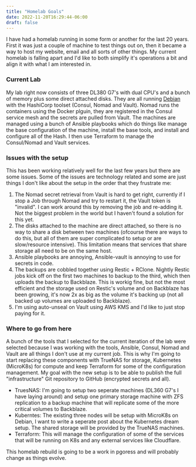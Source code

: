 ```yaml
---
title: "Homelab Goals"
date: 2022-11-20T16:29:44-06:00
draft: false
---
```


I have had a homelab running in some form or another for the last 20 years. First it was just a couple of machine to test things out on, then it became a way to host my website, email and all sorts of other things. My current homelab is falling apart and I'd like to both simplify it's operations a bit and align it with what I am interested in.

### Current Lab

My lab right now consists of three DL380 G7's with dual CPU's and a bunch of memory plus some direct attached disks. They are all running [Debian](http://debian.org) with the HashiCorp toolset (Consul, Nomad and Vault). Nomad runs the containers using the Docker plguin, they are registered in the Consul service mesh and the secrets are pulled from Vault.
The machines are managed using a bunch of Ansible playbooks which do things like manage the base configuration of the machine, install the base tools, and install and configure all of the Hash. I then use Terraform to manage the Consul/Nomad and Vault services.

### Issues with the setup
This has been working relatively well for the last few years but there are some issues. Some of the issues are technology related and some are just things I don't like about the setup in the order that they frustrate me:
1. The Nomad secret retrieval from Vault is hard to get right, currently if I stop a Job through Nomad and try to restart it, the Vault token is "invalid". I can work around this by removing the job and re-adding it. Not the biggest problem in the world but I haven't found a solution for this yet.
1. The disks attached to the machine are direct attached, so there is no way to share a disk between two machines (ofcourse there are ways to do this, but all of them are super complicated to setup or are slow/resource intensive). This limitation means that services that share storage all need to be on the same host.
1. Ansible playbooks are annoying, Ansible-vault is annoying to use for secrets in code.
1. The backups are cobbled together using Restic + RClone. Nightly Restic jobs kick off on the first two machines to backup to the third, which then uploads the backup to Backblaze. This is workig fine, but not the most efficient and the storage used on Restic's volume and on Backblaze has been growing, it's now 2x as big as the volume it's backing up (not all backed up volumes are uploaded to Backblaze).
1. I'm using auto-unseal on Vault using AWS KMS and I'd like to just stop paying for it.

### Where to go from here
A bunch of the tools that I selected for the current iteration of the lab were selected because I was working with the tools, Ansible, Consul, Nomad and Vault are all things I don't use at my current job.
This is why I'm going to start replacing these components with TrueNAS for storage, Kubernetes (MicroK8s) for compute and keep Terraform for some of the configuration management. My goal with the new setup is to be able to publish the full "infrastructure" Git repository to GitHub (encrypted secrets and all).

- TruesNAS: I'm going to setup two seperate machines (DL360 G7's I have laying around) and setup one primary storage machine with ZFS replication to a backup machine that will replicate some of the more critical volumes to Backblaze.
- Kuberntes: The existing three nodes will be setup with MicroK8s on Debian, I want to write a seperate post about the Kubernetes dream setup. The shared storage will be provided by the TrueNAS machines.
- Terraform: This will manage the configuration of some of the services that will be running on K8s and any external services like Cloudflare.

This homelab rebuild is going to be a work in pgoress and will probably change as things evolve.
